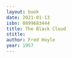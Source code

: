 ```yaml
---
layout: book
date: 2021-01-13
isbn: 0899683444
title: The Black Cloud
stitle: 
author: Fred Hoyle
year: 1957
---
```

